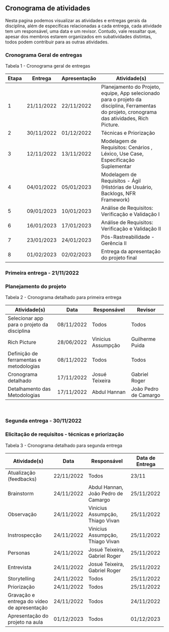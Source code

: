 ## Cronograma de atividades
Nesta pagina podemos visualizar as atividades e entregas gerais da disciplina, além de específicas relacionadas a cada entrega, cada atividade tem um responsável, uma data e um revisor. Contudo, vale ressaltar que, apesar dos membros estarem organizados em subatividades distintas, todos podem contribuir para as outras atividades.

### Cronograma Geral de entregas
<p> Tabela 1 - Cronograma geral de entregas</p>

Etapa | Entrega | Apresentação | Atividade(s) |
----- | ------- | ---------- | ----------
1 | 21/11/2022  | 22/11/2022 | Planejamento do Projeto, equipe, App selecionado para o projeto da disciplina, Ferramentas do projeto, cronograma das atividades, Rich Picture.
2 | 30/11/2022 | 01/12/2022 | Técnicas e Priorização
3 | 12/11/2022 | 13/11/2022 | Modelagem de Requisitos: Cenários , Léxico, Use Case, Especificação Suplementar
4 | 04/01/2022 | 05/01/2023  | Modelagem de Requisitos - Ágil (Histórias de Usuário, Backlogs, NFR Framework)
5 | 09/01/2023 | 10/01/2023 | Análise de Requisitos: Verificação e Validação I
6 | 16/01/2023 | 17/01/2023 | Análise de Requisitos: Verificação e Validação II
7 | 23/01/2023 | 24/01/2023 | Pós-Rastreabilidade - Gerência II
8 | 01/02/2023 | 02/02/2023 | Entrega da apresentação do projeto final


### Primeira entrega - 21/11/2022
### Planejamento do projeto

<p> Tabela 2 - Cronograma detalhado para primeira entrega</p>

Atividade(s) | Data  | Responsável | Revisor |
------------ | ------- | --------- | ------- |
Selecionar app para o projeto da disciplina | 08/11/2022 | Todos | Todos
Rich Picture | 28/06/2022 | Vinicius Assumpção | Guilherme Puida 
Definição de ferramentas e metodologias |  08/11/2022   | Todos| Todos
Cronograma detalhado | 17/11/2022 | Josué Teixeira | Gabriel Roger
Detalhamento das Metodologias | 17/11/2022 | Abdul Hannan | João Pedro de Camargo

<br>

### Segunda entrega - 30/11/2022
### Elicitação de requisitos - técnicas e priorização
<p> Tabela 3 - Cronograma detalhado para segunda entrega</p>

Atividade(s) | Data  | Responsável | Data de Entrega
------------ | ------- | ---------- | ---------------
Atualização (feedbacks) | 22/11/2022 | Todos  | 23/11
Brainstorm   | 24/11/2022 | Abdul Hannan, João Pedro de Camargo | 25/11/2022
Observação | 24/11/2022 | Vinicius Assumpção, Thiago Vivan | 25/11/2022
Instrospecção | 24/11/2022 | Vinicius Assumpção, Thiago Vivan | 25/11/2022
Personas | 24/11/2022 | Josué Teixeira, Gabriel Roger | 25/11/2022
Entrevista | 24/11/2022 | Josué Teixeira, Gabriel Roger | 25/11/2022
Storytelling  |  24/11/2022  | Todos | 25/11/2022
Priorização | 24/11/2022 | Todos | 25/11/2022
Gravação e entrega do vídeo de apresentação | 24/11/2022 | Todos | 24/11/2022
Apresentação do projeto na aula | 01/12/2023 | Todos | 01/12/2023
<br>



